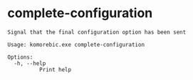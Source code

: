# complete-configuration

```
Signal that the final configuration option has been sent

Usage: komorebic.exe complete-configuration

Options:
  -h, --help
          Print help

```
